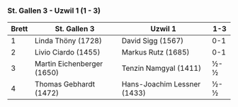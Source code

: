 ### St. Gallen 3 - Uzwil 1 (1 - 3)

| Brett | St. Gallen 3               | Uzwil 1                     | 1-3 |
|-------|----------------------------|-----------------------------|-----|
| 1     | Linda Thöny (1728)         | David Sigg (1567)           | 0-1 |
| 2     | Livio Ciardo (1455)        | Markus Rutz (1685)          | 0-1 |
| 3     | Martin Eichenberger (1650) | Tenzin Namgyal (1411)       | ½-½ |
| 4     | Thomas Gebhardt (1472)     | Hans-Joachim Lessner (1433) | ½-½ |
